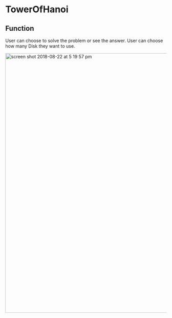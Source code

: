 TowerOfHanoi
==============================


Function
------------

User can choose to solve the problem or see the answer.
User can choose how many Disk they want to use.

<img width="811" alt="screen shot 2018-08-22 at 5 19 57 pm" src="https://user-images.githubusercontent.com/32227575/44493973-ab280300-a62f-11e8-8835-bbfb577da6fb.png">

